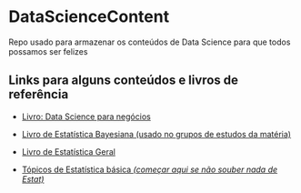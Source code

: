 # DataScienceContent
Repo usado para armazenar os conteúdos de Data Science para que todos possamos ser felizes

## Links para alguns conteúdos e livros de referência 

* [Livro: Data Science para negócios](https://www.amazon.com.br/Data-Science-para-neg%C3%B3cios-Fawcett/dp/8576089726/ref=asc_df_8576089726/?tag=googleshopp00-20&linkCode=df0&hvadid=379708192683&hvpos=&hvnetw=g&hvrand=17887279340510907534&hvpone=&hvptwo=&hvqmt=&hvdev=c&hvdvcmdl=&hvlocint=&hvlocphy=1032086&hvtargid=pla-398225631558&psc=1)

* [Livro de Estatística Bayesiana (usado no grupos de estudos da matéria)](https://allendowney.github.io/ThinkBayes2/preface.html)


* [Livro de Estatística Geral](https://drive.google.com/drive/u/1/folders/1r7bwmL0tXQG1zB-3Hh_ZR8oqI0Azjtlq)
* [Tópicos de Estatística básica *(começar aqui se não souber nada de Estat)*](https://docs.google.com/document/d/1C9Z3LW3CojlI9F3cLdj_0ssVO3muSxpjiTRC_2Rvjjs/edit#heading=h.jqnd747s6zvy)



 
